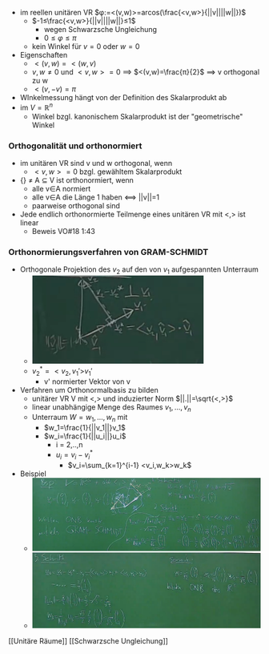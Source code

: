 + im reellen unitären VR $φ:=<(v,w)>=arcos(\frac{<v,w>}{||v||||w||})$
	+ $-1≤\frac{<v,w>}{||v||||w||}≤1$
		+ wegen Schwarzsche Ungleichung
		+ $0≤φ≤π$
	+ kein Winkel für $v=0$ oder $w=0$
+ Eigenschaften
	+ $<(v,w)=<(w,v)$
	+ $v,w≠0$ und $<v,w>=0$ ==> $<(v,w)=\frac{π}{2}$ ==> v orthogonal zu w
	+  $<(v,-v)=π$
+  WInkelmessung hängt von der Definition des Skalarprodukt ab
+  im $V=ℝ^n$
	+  Winkel bzgl. kanonischem Skalarprodukt ist der "geometrische" Winkel

### Orthogonalität und orthonormiert
+ im unitären VR sind v und w orthogonal, wenn
	+ $<v,w>=0$ bzgl. gewähltem Skalarprodukt
+ {} ≠ A ⊆ V ist orthonormiert, wenn
	+ alle v∈A normiert
	+ alle v∈A die Länge 1 haben <==> ||v||=1
	+ paarweise orthogonal sind
+ Jede endlich orthonormierte Teilmenge eines unitären VR mit <,> ist linear
	+ Beweis VO#18 1:43

### Orthonormierungsverfahren von GRAM-SCHMIDT
+ Orthogonale Projektion des $v_2$ auf den von $v_1$  aufgespannten Unterraum
	+ ![](Pasted%20image%2020211211140604.png)
	+ $v_2^*=<v_2,v_1'>$$v_1'$
		+ v' normierter Vektor von v
+ Verfahren um Orthonormalbasis zu bilden
	+ unitärer VR V mit <,> und induzierter Norm $||.||=\sqrt{<,>}$
	+ linear unabhängige Menge des Raumes ${v_1,...,v_n}$
	+ Unterraum $W = {w_1,...,w_n}$ mit 
		+ $w_1=\frac{1}{||v_1||}v_1$
		+ $w_i=\frac{1}{||u_i||}u_i$
			+ i = 2,..,n
			+ $u_i=v_i-v_i^*$
				+ $v_i=\sum_{k=1}^{i-1} <v_i,w_k>w_k$
+ Beispiel
	+ ![](Pasted%20image%2020211211164915.png)
	+ ![](Pasted%20image%2020211211165217.png)

[[Unitäre Räume]] [[Schwarzsche Ungleichung]]